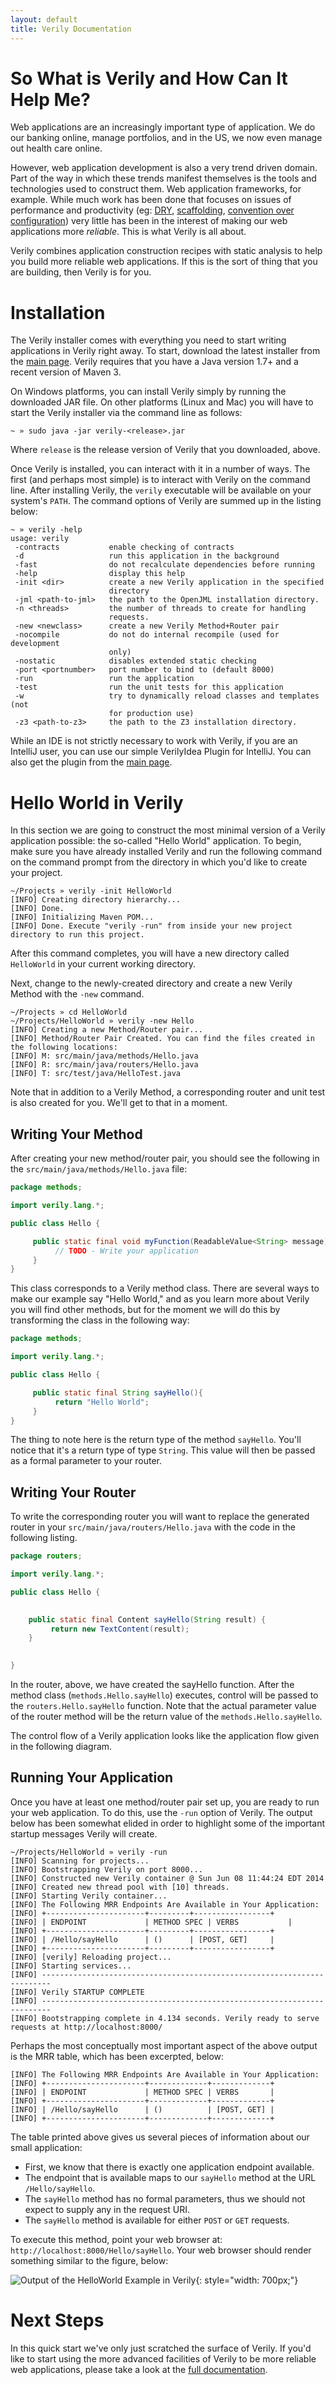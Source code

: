 ```yaml
---
layout: default
title: Verily Documentation
---
```


So What is Verily and How Can It Help Me?
========================================

Web applications are an increasingly important type of application. We do our banking online, manage portfolios, and in the US, we now even manage out health care online. 

However, web application development is also a very trend driven domain. Part of the way in which these trends manifest themselves is the tools and technologies used to construct them. Web application frameworks, for example. While much work has been done that focuses on issues of performance and productivity (eg: [DRY](http://en.wikipedia.org/wiki/Don't_repeat_yourself), [scaffolding](http://en.wikipedia.org/wiki/Scaffold_(programming)), [convention over configuration](http://en.wikipedia.org/wiki/Convention_over_configuration)) very little has been in the interest of making our web applications more *reliable*. This is what Verily is all about. 

Verily combines application construction recipes with static analysis to help you build more reliable web applications. If this is the sort of thing that you are building, then Verily is for you. 


Installation 
========================

The Verily installer comes with everything you need to start writing applications in Verily right away. To start, download the latest installer from the [main page](/). Verily requires that you have a Java version 1.7+ and a recent version of Maven 3. 

On Windows platforms, you can install Verily simply by running the downloaded JAR file. On other platforms (Linux and Mac) you will have to start the Verily installer via the command line as follows:

~~~ shell
~ » sudo java -jar verily-<release>.jar
~~~

Where `release` is the release version of Verily that you downloaded, above.

Once Verily is installed, you can interact with it in a number of ways. The first (and perhaps most simple) is to interact with Verily on the command line. After installing Verily, the `verily` executable will be available on your system's `PATH`. The command options of Verily are summed up in the listing below:

~~~ shell
~ » verily -help                                                                                                               
usage: verily
 -contracts           enable checking of contracts
 -d                   run this application in the background
 -fast                do not recalculate dependencies before running
 -help                display this help
 -init <dir>          create a new Verily application in the specified
                      directory
 -jml <path-to-jml>   the path to the OpenJML installation directory.
 -n <threads>         the number of threads to create for handling
                      requests.
 -new <newclass>      create a new Verily Method+Router pair
 -nocompile           do not do internal recompile (used for development
                      only)
 -nostatic            disables extended static checking
 -port <portnumber>   port number to bind to (default 8000)
 -run                 run the application
 -test                run the unit tests for this application
 -w                   try to dynamically reload classes and templates (not
                      for production use)
 -z3 <path-to-z3>     the path to the Z3 installation directory.
~~~

While an IDE is not strictly necessary to work with Verily, if you are an IntelliJ user, you can use our simple VerilyIdea Plugin for IntelliJ. You can also get the plugin from the [main page](/). 


Hello World in Verily
=====================

In this section we are going to construct the most minimal version of a Verily application possible: the so-called "Hello World" application. To begin, make sure you have already installed Verily and run the following command on the command prompt from the directory in which you'd like to create your project.

~~~ shell
~/Projects » verily -init HelloWorld                                                                                           
[INFO] Creating directory hierarchy...
[INFO] Done.
[INFO] Initializing Maven POM...
[INFO] Done. Execute "verily -run" from inside your new project directory to run this project.
~~~

After this command completes, you will have a new directory called `HelloWorld` in your current working directory. 

Next, change to the newly-created directory and create a new Verily Method with the `-new` command. 

~~~ shell 
~/Projects » cd HelloWorld 
~/Projects/HelloWorld » verily -new Hello                                                                                      
[INFO] Creating a new Method/Router pair...
[INFO] Method/Router Pair Created. You can find the files created in the following locations:
[INFO] M: src/main/java/methods/Hello.java
[INFO] R: src/main/java/routers/Hello.java
[INFO] T: src/test/java/HelloTest.java
~~~

Note that in addition to a Verily Method, a corresponding router and unit test is also created for you. We'll get to that in a moment. 

Writing Your Method
-------------------

After creating your new method/router pair, you should see the following in the `src/main/java/methods/Hello.java` file: 

~~~ java
package methods;

import verily.lang.*;

public class Hello {

     public static final void myFunction(ReadableValue<String> message){
          // TODO - Write your application
     }
}
~~~
 
This class corresponds to a Verily method class. There are several ways to make our example say "Hello World," and as you learn more about Verily you will find other methods, but for the moment we will do this by transforming the class in the following way:

~~~ java
package methods;

import verily.lang.*;

public class Hello {

     public static final String sayHello(){
	      return "Hello World";
     }
}
~~~

The thing to note here is the return type of the method `sayHello`. You'll notice that it's a return type of type `String`. This value will then be passed as a formal parameter to your router.

Writing Your Router
-------------------

To write the corresponding router you will want to replace the generated router in your `src/main/java/routers/Hello.java` with the code in the following listing. 

~~~ java
package routers;

import verily.lang.*;

public class Hello {
    

    public static final Content sayHello(String result) {
	     return new TextContent(result);
    }
    

}
~~~

In the router, above, we have created the sayHello function. After the method class (`methods.Hello.sayHello`) executes, control will be passed to the `routers.Hello.sayHello` function. Note that the actual parameter value of the router method will be the return value of the `methods.Hello.sayHello`.

The control flow of a Verily application looks like the application flow given in the following diagram. 


Running Your Application
------------------------

Once you have at least one method/router pair set up, you are ready to run your web application. To do this, use the `-run` option of Verily. The output below has been somewhat elided in order to highlight some of the important startup messages Verily will create. 


~~~ shell
~/Projects/HelloWorld » verily -run
[INFO] Scanning for projects...
[INFO] Bootstrapping Verily on port 8000...
[INFO] Constructed new Verily container @ Sun Jun 08 11:44:24 EDT 2014
[INFO] Created new thread pool with [10] threads.
[INFO] Starting Verily container...
[INFO] The Following MRR Endpoints Are Available in Your Application:
[INFO] +----------------------+---------+-----------------+
[INFO] | ENDPOINT             | METHOD SPEC | VERBS           |
[INFO] +----------------------+---------+-----------------+
[INFO] | /Hello/sayHello      | ()      | [POST, GET]     |
[INFO] +----------------------+---------+-----------------+
[INFO] [verily] Reloading project...
[INFO] Starting services...
[INFO] ------------------------------------------------------------------------
[INFO] Verily STARTUP COMPLETE
[INFO] ------------------------------------------------------------------------
[INFO] Bootstrapping complete in 4.134 seconds. Verily ready to serve requests at http://localhost:8000/
~~~

Perhaps the most conceptually most important aspect of the above output is the MRR table, which has been excerpted, below:

~~~ shell
[INFO] The Following MRR Endpoints Are Available in Your Application:
[INFO] +----------------------+-------------+-------------+
[INFO] | ENDPOINT             | METHOD SPEC | VERBS       |
[INFO] +----------------------+-------------+-------------+
[INFO] | /Hello/sayHello      | ()          | [POST, GET] |
[INFO] +----------------------+-------------+-------------+
~~~

The table printed above gives us several pieces of information about our small application:

* First, we know that there is exactly one application endpoint available. 
* The endpoint that is available maps to our `sayHello` method at the URL `/Hello/sayHello`.
* The `sayHello` method has no formal parameters, thus we should not expect to supply any in the request URI. 
* The `sayHello` method is available for either `POST` or `GET` requests. 

To execute this method, point your web browser at: `http://localhost:8000/Hello/sayHello`. Your web browser should render something similar to the figure, below:

![Output of the HelloWorld Example in Verily](/images/hello-world.png){: style="width: 700px;"}


Next Steps
==========

In this quick start we've only just scratched the surface of Verily. If you'd like to start using the more advanced facilities of Verily to be more reliable web applications, please take a look at the [full documentation]().
